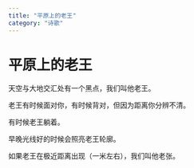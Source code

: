 ```yaml
---
title: "平原上的老王"
category: "诗歌"
---
```

# 平原上的老王

天空与大地交汇处有一个黑点，我们叫他老王。   
  
老王有时候面对你，有时候背对，但因为距离你分辨不清。   
  
有时候老王躺着。   
  
早晚光线好的时候会照亮老王轮廓。   
  
如果老王在极近距离出现（一米左右），我们叫他老张。 



